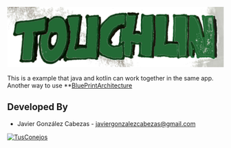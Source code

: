 
<p align="center">
 <img src="https://github.com/CabezasGonzalezJavier/Touchlin/blob/master/touchlin11.jpg"/>
</p>

This is a example that java and kotlin can work together in the same app.
Another way to use **[BluePrintArchitecture](https://github.com/googlesamples/android-architecture)

Developed By
------------
* Javier González Cabezas - <javiergonzalezcabezas@gmail.com>

<a href="http://tusconejos.com/">
  <img alt="TusConejos" src="https://github.com/LumbralesSoftware/TusConejos/blob/master/resources/portal.png" />
</a>
